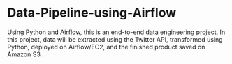 # Data-Pipeline-using-Airflow
Using Python and Airflow, this is an end-to-end data engineering project. In this project, data will be extracted using the Twitter API, transformed using Python, deployed on Airflow/EC2, and the finished product saved on Amazon S3.
